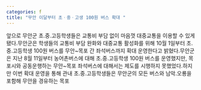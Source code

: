 ```yaml
---
categories: f
title: "무안 이달부터 초ㆍ중ㆍ고생 100원 버스 확대 "
---
```

앞으로 무안군 초․중․고등학생들은 교통비 부담 없이 마음껏 대중교통을 이용할 수 있게 됐다.무안군은 학생들의 교통비 부담 완화와 대중교통 활성화를 위해 10월 1일부터 초․중․고등학생 100원 버스를 무안~목포 간 좌석버스까지 확대 운영한다고 밝혔다.무안군은 지난 8월 11일부터 농어촌버스에 대해 초․중․고등학생 100원 버스를 운영했지만, 목포시와 공동운행하는 무안~목포 좌석버스에 대해서는 제도를 시행하지 못했었다.하지만 이번 확대 운영을 통해 관내 초․중․고등학생들은 무안군의 모든 버스와 남악․오룡을 포함해 무안을 경유하는 목포